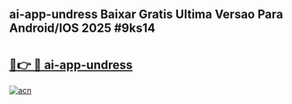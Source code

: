 ## ai-app-undress Baixar Gratis Ultima Versao Para Android/IOS 2025 #9ks14

# <h2><a href="https://ainizakaria.my?title=ai-app-undress&ref=20M">🔗👉 🔴 ai-app-undress</a></h2>

[![acn](https://github.com/user-attachments/assets/0f9c940e-d8b0-45ae-aac7-cd30a18b3e1c)](https://ainizakaria.my?title=ai-app-undress&ref=20M)

